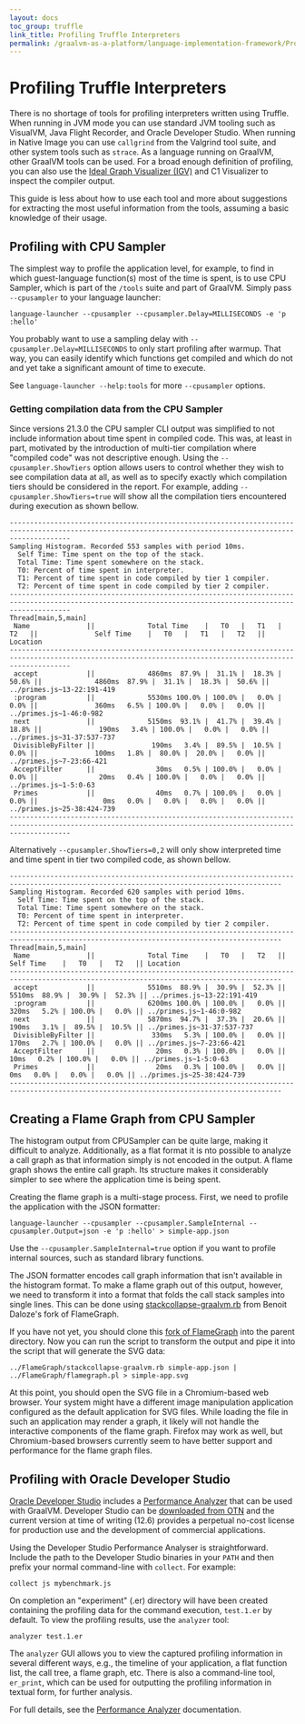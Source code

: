 ```yaml
---
layout: docs
toc_group: truffle
link_title: Profiling Truffle Interpreters
permalink: /graalvm-as-a-platform/language-implementation-framework/Profiling/
---
```

# Profiling Truffle Interpreters

There is no shortage of tools for profiling interpreters written using Truffle.
When running in JVM mode you can use standard JVM tooling such as VisualVM, Java Flight Recorder, and Oracle Developer Studio. When running in Native Image you can use `callgrind` from the Valgrind tool suite, and other system tools such as `strace`.
As a language running on GraalVM, other GraalVM tools can be used.
For a broad enough definition of profiling, you can also use the [Ideal Graph Visualizer (IGV)](../../tools/ideal-graph-visualizer.md) and C1 Visualizer to inspect the compiler output.

This guide is less about how to use each tool and more about suggestions for extracting the most useful information from the tools, assuming a basic knowledge of their usage.

## Profiling with CPU Sampler

The simplest way to profile the application level, for example, to find in which guest-language function(s) most of the time is spent, is to use CPU Sampler, which is part of the `/tools` suite and part of GraalVM.
Simply pass `--cpusampler` to your language launcher:

```shell
language-launcher --cpusampler --cpusampler.Delay=MILLISECONDS -e 'p :hello'
```

You probably want to use a sampling delay with `--cpusampler.Delay=MILLISECONDS` to only start profiling after warmup. That way, you can easily identify which functions get compiled and which do not and yet take a significant amount of time to execute.

See `language-launcher --help:tools` for more `--cpusampler` options.

### Getting compilation data from the CPU Sampler

Since versions 21.3.0 the CPU sampler CLI output was simplified to not include information about time spent in compiled code. This was, at least in part, motivated by the introduction of multi-tier compilation where "compiled code" was not descriptive enough.
Using the `--cpusampler.ShowTiers` option allows users to control whether they wish to see compilation data at all, as well as to specify exactly which compilation tiers should be considered in the report.
For example, adding `--cpusampler.ShowTiers=true` will show all the compilation tiers encountered during execution as shown bellow.

```
-----------------------------------------------------------------------------------------------------------------------------------------------------------
Sampling Histogram. Recorded 553 samples with period 10ms.
  Self Time: Time spent on the top of the stack.
  Total Time: Time spent somewhere on the stack.
  T0: Percent of time spent in interpreter.
  T1: Percent of time spent in code compiled by tier 1 compiler.
  T2: Percent of time spent in code compiled by tier 2 compiler.
-----------------------------------------------------------------------------------------------------------------------------------------------------------
Thread[main,5,main]
 Name              ||             Total Time    |   T0   |   T1   |   T2   ||              Self Time    |   T0   |   T1   |   T2   || Location
-----------------------------------------------------------------------------------------------------------------------------------------------------------
 accept            ||             4860ms  87.9% |  31.1% |  18.3% |  50.6% ||             4860ms  87.9% |  31.1% |  18.3% |  50.6% || ../primes.js~13-22:191-419
 :program          ||             5530ms 100.0% | 100.0% |   0.0% |   0.0% ||              360ms   6.5% | 100.0% |   0.0% |   0.0% || ../primes.js~1-46:0-982
 next              ||             5150ms  93.1% |  41.7% |  39.4% |  18.8% ||              190ms   3.4% | 100.0% |   0.0% |   0.0% || ../primes.js~31-37:537-737
 DivisibleByFilter ||              190ms   3.4% |  89.5% |  10.5% |   0.0% ||              100ms   1.8% |  80.0% |  20.0% |   0.0% || ../primes.js~7-23:66-421
 AcceptFilter      ||               30ms   0.5% | 100.0% |   0.0% |   0.0% ||               20ms   0.4% | 100.0% |   0.0% |   0.0% || ../primes.js~1-5:0-63
 Primes            ||               40ms   0.7% | 100.0% |   0.0% |   0.0% ||                0ms   0.0% |   0.0% |   0.0% |   0.0% || ../primes.js~25-38:424-739
-----------------------------------------------------------------------------------------------------------------------------------------------------------
```

Alternatively `--cpusampler.ShowTiers=0,2` will only show interpreted time and time spent in tier two compiled code, as shown bellow.

```
-----------------------------------------------------------------------------------------------------------------------------------------
Sampling Histogram. Recorded 620 samples with period 10ms.
  Self Time: Time spent on the top of the stack.
  Total Time: Time spent somewhere on the stack.
  T0: Percent of time spent in interpreter.
  T2: Percent of time spent in code compiled by tier 2 compiler.
-----------------------------------------------------------------------------------------------------------------------------------------
Thread[main,5,main]
 Name              ||             Total Time    |   T0   |   T2   ||              Self Time    |   T0   |   T2   || Location
-----------------------------------------------------------------------------------------------------------------------------------------
 accept            ||             5510ms  88.9% |  30.9% |  52.3% ||             5510ms  88.9% |  30.9% |  52.3% || ../primes.js~13-22:191-419
 :program          ||             6200ms 100.0% | 100.0% |   0.0% ||              320ms   5.2% | 100.0% |   0.0% || ../primes.js~1-46:0-982
 next              ||             5870ms  94.7% |  37.3% |  20.6% ||              190ms   3.1% |  89.5% |  10.5% || ../primes.js~31-37:537-737
 DivisibleByFilter ||              330ms   5.3% | 100.0% |   0.0% ||              170ms   2.7% | 100.0% |   0.0% || ../primes.js~7-23:66-421
 AcceptFilter      ||               20ms   0.3% | 100.0% |   0.0% ||               10ms   0.2% | 100.0% |   0.0% || ../primes.js~1-5:0-63
 Primes            ||               20ms   0.3% | 100.0% |   0.0% ||                0ms   0.0% |   0.0% |   0.0% || ../primes.js~25-38:424-739
-----------------------------------------------------------------------------------------------------------------------------------------
```

## Creating a Flame Graph from CPU Sampler

The histogram output from CPUSampler can be quite large, making it difficult to analyze.
Additionally, as a flat format it is nto possible to analyze a call graph as that information simply is not encoded in the output.
A flame graph shows the entire call graph.
Its structure makes it considerably simpler to see where the application time is being spent.

Creating the flame graph is a multi-stage process. First, we need to profile the application with the JSON formatter:

```shell
language-launcher --cpusampler --cpusampler.SampleInternal --cpusampler.Output=json -e 'p :hello' > simple-app.json
```

Use the `--cpusampler.SampleInternal=true` option if you want to profile internal sources, such as standard library functions.

The JSON formatter encodes call graph information that isn't available in the histogram format.
To make a flame graph out of this output, however, we need to transform it into a format that folds the call stack samples into single lines.
This can be done using [stackcollapse-graalvm.rb](https://github.com/eregon/FlameGraph/blob/graalvm/stackcollapse-graalvm.rb) from Benoit Daloze's fork of FlameGraph.

If you have not yet, you should clone this [fork of FlameGraph](https://github.com/eregon/FlameGraph/tree/graalvm) into the parent directory.
Now you can run the script to transform the output and pipe it into the script that will generate the SVG data:

```shell
../FlameGraph/stackcollapse-graalvm.rb simple-app.json | ../FlameGraph/flamegraph.pl > simple-app.svg
```

At this point, you should open the SVG file in a Chromium-based web browser.
Your system might have a different image manipulation application configured as the default application for SVG files.
While loading the file in such an application may render a graph, it likely will not handle the interactive components of the flame graph. Firefox may work as well, but Chromium-based browsers currently seem to have better support and performance for the flame graph files.

## Profiling with Oracle Developer Studio

[Oracle Developer Studio](https://www.oracle.com/technetwork/server-storage/developerstudio/overview/index.html) includes a
[Performance Analyzer](https://www.oracle.com/technetwork/server-storage/solarisstudio/features/performance-analyzer-2292312.html) that can be used with GraalVM.
Developer Studio can be [downloaded from OTN](https://www.oracle.com/technetwork/server-storage/developerstudio/downloads/index.html) and the current version at time of writing (12.6) provides a perpetual no-cost license for production use and the development of commercial applications.

Using the Developer Studio Performance Analyser is straightforward. Include the path to the Developer Studio binaries in your `PATH` and then prefix your normal command-line with `collect`.
For example:

```shell
collect js mybenchmark.js
```

On completion an "experiment" (.er) directory will have been created containing the profiling data for the command execution, `test.1.er` by default.
To view the profiling results, use the `analyzer` tool:

```shell
analyzer test.1.er
```

The `analyzer` GUI allows you to view the captured profiling information in several different ways, e.g., the timeline of your application, a flat function list, the call tree, a flame graph, etc.
There is also a command-line tool, `er_print`, which can be used for outputting the profiling information in textual form, for further analysis.

For full details, see the [Performance Analyzer](https://docs.oracle.com/cd/E77782_01/html/E77798/index.html) documentation.
